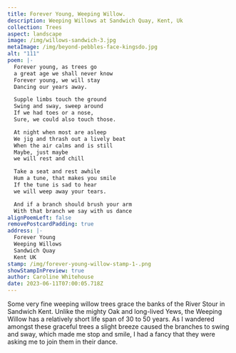 ```yaml
---
title: Forever Young, Weeping Willow.
description: Weeping Willows at Sandwich Quay, Kent, Uk
collection: Trees
aspect: landscape
image: /img/willows-sandwich-3.jpg
metaImage: /img/beyond-pebbles-face-kingsdo.jpg
alt: "111"
poem: |-
  Forever young, as trees go
  a great age we shall never know
  Forever young, we will stay
  Dancing our years away.

  Supple limbs touch the ground
  Swing and sway, sweep around
  If we had toes or a nose,
  Sure, we could also touch those.

  At night when most are asleep
  We jig and thrash out a lively beat
  When the air calms and is still
  Maybe, just maybe 
  we will rest and chill

  Take a seat and rest awhile
  Hum a tune, that makes you smile
  If the tune is sad to hear
  we will weep away your tears.

  And if a branch should brush your arm
  With that branch we say with us dance 
alignPoemLeft: false
removePostcardPadding: true
address: |-
  Forever Young 
  Weeping Willows
  Sandwich Quay
  Kent UK
stamp: /img/forever-young-willow-stamp-1-.png
showStampInPreview: true
author: Caroline Whitehouse
date: 2023-06-11T07:00:05.718Z
---
```

Some very fine weeping willow trees grace the banks of the River Stour in Sandwich Kent. Unlike the mighty Oak and long-lived Yews, the Weeping Willow has a relatively short life span of 30 to 50 years. As I wandered amongst these graceful trees a slight breeze caused the branches to swing and sway, which made me stop and smile, I had a fancy that they were asking me to join them in their dance.